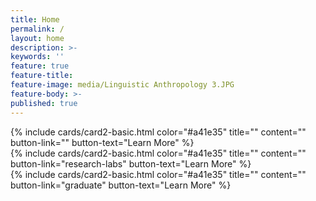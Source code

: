 ```yaml
---
title: Home
permalink: /
layout: home
description: >-
keywords: ''
feature: true
feature-title: 
feature-image: media/Linguistic Anthropology 3.JPG
feature-body: >-
published: true
---
```


<div class="row row-wide">
  <div class="col m12 l4">{% include cards/card2-basic.html
    color="#a41e35"
    title=""
    content=""
    button-link=""
    button-text="Learn More" %}
  </div>
  <div class="row row-wide">
    <div class="col m12 l4">{% include cards/card2-basic.html
      color="#a41e35"
      title=""
      content=""
      button-link="research-labs"
      button-text="Learn More" %}
    </div>
    <div class="row row-wide">
      <div class="col m12 l4">{% include cards/card2-basic.html
        color="#a41e35"
        title=""
        content=""
        button-link="graduate"
        button-text="Learn More" %}
      </div>
</div>
